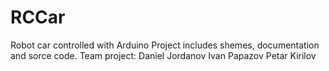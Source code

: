 # RCCar
Robot car controlled with Arduino
Project includes shemes, documentation and sorce code.
Team project:
Daniel Jordanov
Ivan Papazov 
Petar Kirilov
